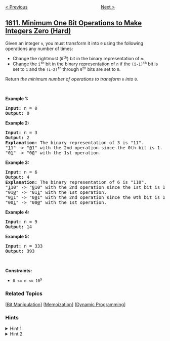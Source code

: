 <!--|This file generated by command(leetcode description); DO NOT EDIT.    |-->
<!--+----------------------------------------------------------------------+-->
<!--|@author    openset <openset.wang@gmail.com>                           |-->
<!--|@link      https://github.com/openset                                 |-->
<!--|@home      https://github.com/openset/leetcode                        |-->
<!--+----------------------------------------------------------------------+-->

[< Previous](../maximum-number-of-visible-points "Maximum Number of Visible Points")
　　　　　　　　　　　　　　　　
[Next >](../check-if-two-expression-trees-are-equivalent "Check If Two Expression Trees are Equivalent")

## [1611. Minimum One Bit Operations to Make Integers Zero (Hard)](https://leetcode.com/problems/minimum-one-bit-operations-to-make-integers-zero "使整数变为 0 的最少操作次数")

<p>Given an integer <code>n</code>, you must transform it into <code>0</code> using the following operations any number of times:</p>

<ul>
	<li>Change the rightmost (<code>0<sup>th</sup></code>) bit in the binary representation of <code>n</code>.</li>
	<li>Change the <code>i<sup>th</sup></code> bit in the binary representation of <code>n</code> if the <code>(i-1)<sup>th</sup></code> bit is set to <code>1</code> and the <code>(i-2)<sup>th</sup></code> through <code>0<sup>th</sup></code> bits are set to <code>0</code>.</li>
</ul>

<p>Return <em>the minimum number of operations to transform </em><code>n</code><em> into </em><code>0</code><em>.</em></p>

<p>&nbsp;</p>
<p><strong>Example 1:</strong></p>

<pre>
<strong>Input:</strong> n = 0
<strong>Output:</strong> 0
</pre>

<p><strong>Example 2:</strong></p>

<pre>
<strong>Input:</strong> n = 3
<strong>Output:</strong> 2
<strong>Explanation:</strong> The binary representation of 3 is &quot;11&quot;.
&quot;<u>1</u>1&quot; -&gt; &quot;<u>0</u>1&quot; with the 2nd operation since the 0th bit is 1.
&quot;0<u>1</u>&quot; -&gt; &quot;0<u>0</u>&quot; with the 1st operation.
</pre>

<p><strong>Example 3:</strong></p>

<pre>
<strong>Input:</strong> n = 6
<strong>Output:</strong> 4
<strong>Explanation:</strong> The binary representation of 6 is &quot;110&quot;.
&quot;<u>1</u>10&quot; -&gt; &quot;<u>0</u>10&quot; with the 2nd operation since the 1st bit is 1 and 0th through 0th bits are 0.
&quot;01<u>0</u>&quot; -&gt; &quot;01<u>1</u>&quot; with the 1st operation.
&quot;0<u>1</u>1&quot; -&gt; &quot;0<u>0</u>1&quot; with the 2nd operation since the 0th bit is 1.
&quot;00<u>1</u>&quot; -&gt; &quot;00<u>0</u>&quot; with the 1st operation.
</pre>

<p><strong>Example 4:</strong></p>

<pre>
<strong>Input:</strong> n = 9
<strong>Output:</strong> 14
</pre>

<p><strong>Example 5:</strong></p>

<pre>
<strong>Input:</strong> n = 333
<strong>Output:</strong> 393
</pre>

<p>&nbsp;</p>
<p><strong>Constraints:</strong></p>

<ul>
	<li><code>0 &lt;= n &lt;= 10<sup>9</sup></code></li>
</ul>

### Related Topics
  [[Bit Manipulation](../../tag/bit-manipulation/README.md)]
  [[Memoization](../../tag/memoization/README.md)]
  [[Dynamic Programming](../../tag/dynamic-programming/README.md)]

### Hints
<details>
<summary>Hint 1</summary>
The fastest way to convert n to zero is to remove all set bits starting from the leftmost one. Try some simple examples to learn the rule of how many steps are needed to remove one set bit.
</details>

<details>
<summary>Hint 2</summary>
consider n=2^k case first, then solve for all n.
</details>
